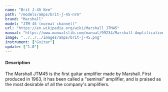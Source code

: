 ```yaml
---
name: "Brit J-45 Nrm"
path: "/models/amps/brit-j-45-nrm"
brand: "Marshall"
model: "JTM-45 (normal channel)"
url: "https://en.wikipedia.org/wiki/Marshall_JTM45"
manual: "https://www.manualslib.com/manual/99234/Marshall-Amplification-1959slp.html"
image: "../../../images/amps/brit-j-45.png"
instrument: ["Guitar"]
update: ["1.0"]
---
```

#### Description
The Marshall JTM45 is the first guitar amplifier made by Marshall. First produced in 1963, it has been called a "seminal" amplifier, and is praised as the most desirable of all the company's amplifiers. 